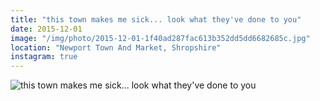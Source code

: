 ```yaml
---
title: "this town makes me sick... look what they've done to you"
date: 2015-12-01
image: "/img/photo/2015-12-01-1f40ad287fac613b352dd5dd6682685c.jpg"
location: "Newport Town And Market, Shropshire"
instagram: true
---
```


![this town makes me sick... look what they've done to you](/img/photo/2015-12-01-1f40ad287fac613b352dd5dd6682685c.jpg)
